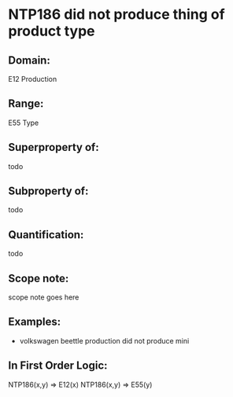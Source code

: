 # NTP186 did not produce thing of product type

## Domain: 

E12 Production

## Range: 

E55 Type

## Superproperty of: 

todo

## Subproperty of: 

todo

## Quantification: 

todo

## Scope note: 

scope note goes here

## Examples: 

* volkswagen beettle production did not produce mini

## In First Order Logic: 

NTP186(x,y) ⇒ E12(x)
NTP186(x,y) ⇒ E55(y)

